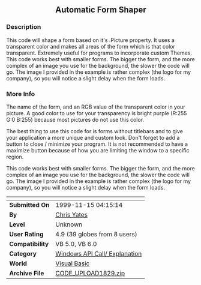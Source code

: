 ﻿<div align="center">

## Automatic Form Shaper


</div>

### Description

This code will shape a form based on it's .Picture property. It uses a transparent color and makes all areas of the form which is that color transparent. Extremely useful for programs to incorporate custom Themes. This code works best with smaller forms. The bigger the form, and the more complex of an image you use for the background, the slower the code will go. The image I provided in the example is rather complex (the logo for my company), so you will notice a slight delay when the form loads.
 
### More Info
 
The name of the form, and an RGB value of the transparent color in your picture. A good color to use for your transparency is bright purple (R:255 G:0 B:255) because most pictures do not use this color.

The best thing to use this code for is forms without titlebars and to give your application a more unique and custom look. Don't forget to add a button to close / minimize your program. It is not recommended to have a maximize button because of how you are limiting the window to a specific region.

This code works best with smaller forms. The bigger the form, and the more complex of an image you use for the background, the slower the code will go. The image I provided in the example is rather complex (the logo for my company), so you will notice a slight delay when the form loads.


<span>             |<span>
---                |---
**Submitted On**   |1999-11-15 04:15:14
**By**             |[Chris Yates](https://github.com/Planet-Source-Code/PSCIndex/blob/master/ByAuthor/chris-yates.md)
**Level**          |Unknown
**User Rating**    |4.9 (39 globes from 8 users)
**Compatibility**  |VB 5\.0, VB 6\.0
**Category**       |[Windows API Call/ Explanation](https://github.com/Planet-Source-Code/PSCIndex/blob/master/ByCategory/windows-api-call-explanation__1-39.md)
**World**          |[Visual Basic](https://github.com/Planet-Source-Code/PSCIndex/blob/master/ByWorld/visual-basic.md)
**Archive File**   |[CODE\_UPLOAD1829\.zip](https://github.com/Planet-Source-Code/chris-yates-automatic-form-shaper__1-4473/archive/master.zip)








